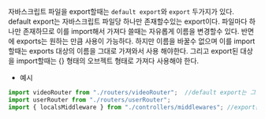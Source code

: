 자바스크립트 파일을 export할때는 `default export`와 `export` 두가지가 있다.
default export는 자바스크립트 파일당 하나만 존재할수있는 export이다. 
파일마다 하나만 존재하므로 이를 import해서 가져다 쓸때는 자유롭게 이름을
변경할수 있다. 반면에 exports는 원하는 만큼 사용이 가능하다. 하지만 이름을 
바꿀수 없으며 이를 import할때는 exports 대상의 이름을 그대로 가져와서 사용
해야한다. 그리고 export된 대상을 import할때는 {} 형태의 오브젝트 형태로 가져다
사용해야 한다.

- 예시
```javascript
import videoRouter from "./routers/videoRouter";  //default export는 그냥 사용 가능.
import userRouter from "./routers/userRouter";
import { localsMiddleware } from "./controllers/middlewares"; //export는 오브젝트형식으로 작성해야 사용 가능.
```
